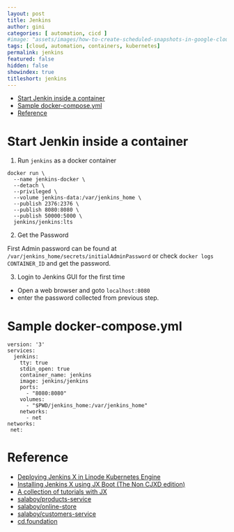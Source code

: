 ```yaml
---
layout: post
title: Jenkins
author: gini
categories: [ automation, cicd ]
#image: "assets/images/how-to-create-scheduled-snapshots-in-google-cloud-platform.PNG"
tags: [cloud, automation, containers, kubernetes]
permalink: jenkins
featured: false
hidden: false
showindex: true
titleshort: jenkins
---
```


- [Start Jenkin inside a container](#start-jenkin-inside-a-container)
- [Sample docker-compose.yml](#sample-docker-composeyml)
- [Reference](#reference)

# Start Jenkin inside a container

1. Run `jenkins` as a docker container

```
docker run \
  --name jenkins-docker \
  --detach \
  --privileged \
  --volume jenkins-data:/var/jenkins_home \
  --publish 2376:2376 \
  --publish 8080:8080 \
  --publish 50000:5000 \
  jenkins/jenkins:lts
```  

2. Get the Password

First Admin password can be found at `/var/jenkins_home/secrets/initialAdminPassword`
or 
check `docker logs CONTAINER_ID` and get the password.   

3. Login to Jenkins GUI for the first time 

- Open a web browser and goto `localhost:8080`
- enter the password collected from previous step.


# Sample docker-compose.yml

```
version: '3'
services:
  jenkins:
    tty: true
    stdin_open: true
    container_name: jenkins
    image: jenkins/jenkins
    ports:
      - "8080:8080"
    volumes:
      - "$PWD/jenkins_home:/var/jenkins_home"
    networks:
      - net
networks:
 net:
```

# Reference

- [Deploying Jenkins X in Linode Kubernetes Engine](https://www.linode.com/docs/kubernetes/how-to-deploy-jenkins-x-in-linode-kubernetes-engine/)
- [Installing Jenkins X using JX Boot (The Non CJXD edition)](http://sharepointoscar.com/2020-01-10-Installing-Jenkins-X/)
- [A collection of tutorials with JX](https://github.com/jenkins-x/jx-tutorial)
- [salaboy/products-service](https://github.com/salaboy/products-service)
- [salaboy/online-store](https://github.com/salaboy/online-store)
- [salaboy/customers-service](https://github.com/salaboy/customers-service)
- [cd.foundation](https://cd.foundation/)